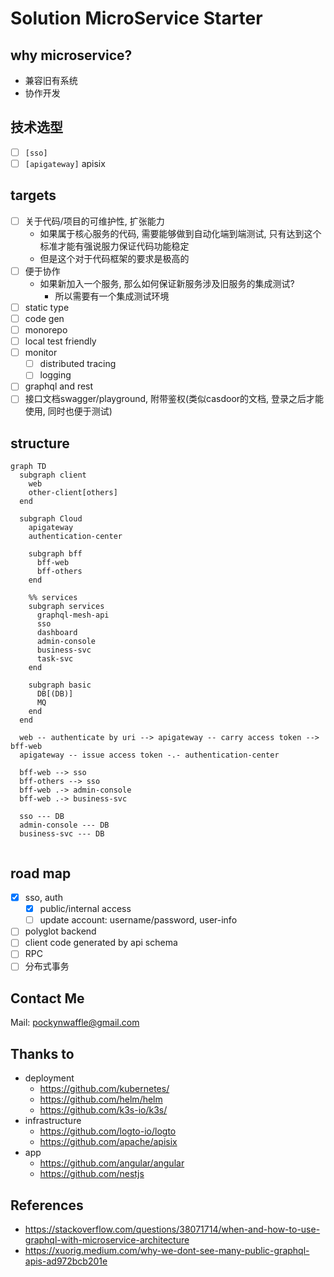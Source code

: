 # Solution MicroService Starter

## why microservice?

- 兼容旧有系统
- 协作开发

## 技术选型

- [ ] `[sso]`
- [ ] `[apigateway]` apisix

## targets

- [ ] 关于代码/项目的可维护性, 扩张能力
  - 如果属于核心服务的代码, 需要能够做到自动化端到端测试, 只有达到这个标准才能有强说服力保证代码功能稳定
  - 但是这个对于代码框架的要求是极高的
- [ ] 便于协作
  - 如果新加入一个服务, 那么如何保证新服务涉及旧服务的集成测试?
    - 所以需要有一个集成测试环境
- [ ] static type
- [ ] code gen
- [ ] monorepo
- [ ] local test friendly
- [ ] monitor
  - [ ] distributed tracing
  - [ ] logging
- [ ] graphql and rest
- [ ] 接口文档swagger/playground, 附带鉴权(类似casdoor的文档, 登录之后才能使用, 同时也便于测试)

## structure

```mermaid
graph TD
  subgraph client
    web
    other-client[others]
  end

  subgraph Cloud
    apigateway
    authentication-center

    subgraph bff
      bff-web
      bff-others
    end

    %% services
    subgraph services
      graphql-mesh-api
      sso
      dashboard
      admin-console
      business-svc
      task-svc
    end

    subgraph basic
      DB[(DB)]
      MQ
    end
  end

  web -- authenticate by uri --> apigateway -- carry access token --> bff-web
  apigateway -- issue access token -.- authentication-center

  bff-web --> sso
  bff-others --> sso
  bff-web .-> admin-console
  bff-web .-> business-svc

  sso --- DB
  admin-console --- DB
  business-svc --- DB
 

```

## road map

- [x] sso, auth
  - [x] public/internal access
  - [ ] update account: username/password, user-info
- [ ] polyglot backend
- [ ] client code generated by api schema
- [ ] RPC
- [ ] 分布式事务

## Contact Me

Mail: pockynwaffle@gmail.com

## Thanks to

- deployment
  - https://github.com/kubernetes/
  - https://github.com/helm/helm
  - https://github.com/k3s-io/k3s/
- infrastructure
  - https://github.com/logto-io/logto
  - https://github.com/apache/apisix
- app
  - https://github.com/angular/angular
  - https://github.com/nestjs

## References

- <https://stackoverflow.com/questions/38071714/when-and-how-to-use-graphql-with-microservice-architecture>
- https://xuorig.medium.com/why-we-dont-see-many-public-graphql-apis-ad972bcb201e
